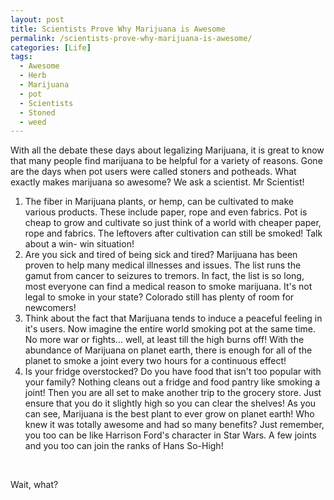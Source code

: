 ```yaml
---
layout: post
title: Scientists Prove Why Marijuana is Awesome
permalink: /scientists-prove-why-marijuana-is-awesome/
categories: [Life]
tags:
  - Awesome
  - Herb
  - Marijuana
  - pot
  - Scientists
  - Stoned
  - weed
---
```

With all the debate these days about legalizing Marijuana, it is great to know that many people find marijuana to be helpful for a variety of reasons. Gone are the days when pot users were called stoners and potheads. What exactly makes marijuana so awesome? We ask a scientist. Mr Scientist!
1) The fiber in Marijuana plants, or hemp, can be cultivated to make various products. These include paper, rope and even fabrics. Pot is cheap to grow and cultivate so just think of a world with cheaper paper, rope and fabrics. The leftovers after cultivation can still be smoked! Talk about a win- win situation!
2) Are you sick and tired of being sick and tired? Marijuana has been proven to help many medical illnesses and issues. The list runs the gamut from cancer to seizures to tremors. In fact, the list is so long, most everyone can find a medical reason to smoke marijuana. It's not legal to smoke in your state? Colorado still has plenty of room for newcomers!
3) Think about the fact that Marijuana tends to induce a peaceful feeling in it's users. Now imagine the entire world smoking pot at the same time. No more war or fights... well, at least till the high burns off! With the abundance of Marijuana on planet earth, there is enough for all of the planet to smoke a joint every two hours for a continuous effect!
4) Is your fridge overstocked? Do you have food that isn't too popular with your family? Nothing cleans out a fridge and food pantry like smoking a joint! Then you are all set to make another trip to the grocery store. Just ensure that you do it slightly high so you can clear the shelves!
As you can see, Marijuana is the best plant to ever grow on planet earth! Who knew it was totally awesome and had so many benefits? Just remember, you too can be like Harrison Ford's character in Star Wars. A few joints and you too can join the ranks of Hans So-High!

&nbsp;

Wait, what?
